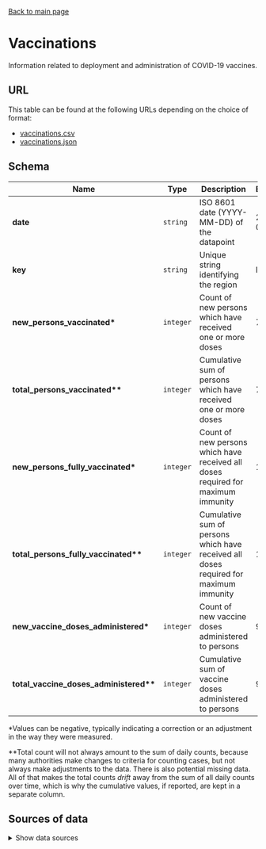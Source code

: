 [Back to main page](../README.md)

# Vaccinations
Information related to deployment and administration of COVID-19 vaccines.

## URL
This table can be found at the following URLs depending on the choice of format:
* [vaccinations.csv](https://storage.googleapis.com/covid19-open-data/v2/vaccinations.csv)
* [vaccinations.json](https://storage.googleapis.com/covid19-open-data/v2/vaccinations.json)

## Schema
| Name | Type | Description | Example |
| ---- | ---- | ----------- | ------- |
| **date** | `string` | ISO 8601 date (YYYY-MM-DD) of the datapoint | 2021-02-07 |
| **key** | `string` | Unique string identifying the region | ID |
| **new_persons_vaccinated\*** | `integer` | Count of new persons which have received one or more doses | 7222 |
| **total_persons_vaccinated\*\*** | `integer` | Cumulative sum of persons which have received one or more doses | 784318 |
| **new_persons_fully_vaccinated\*** | `integer` | Count of new persons which have received all doses required for maximum immunity | 1924 |
| **total_persons_fully_vaccinated\*\*** | `integer` | Cumulative sum of persons which have received all doses required for maximum immunity | 139131 |
| **new_vaccine_doses_administered\*** | `integer` | Count of new vaccine doses administered to persons | 9146 |
| **total_vaccine_doses_administered\*\*** | `integer` | Cumulative sum of vaccine doses administered to persons | 923449 |

\*Values can be negative, typically indicating a correction or an adjustment in the way they were
measured.

\*\*Total count will not always amount to the sum of daily counts, because many authorities make
changes to criteria for counting cases, but not always make adjustments to the data. There is also
potential missing data. All of that makes the total counts *drift* away from the sum of all daily
counts over time, which is why the cumulative values, if reported, are kept in a separate column.


## Sources of data

<details>
<summary>Show data sources</summary>


| Data | Source | License and Terms of Use |
| ---- | ------ | ------------------------ |
| Country-level data | [Our World in Data](https://ourworldindata.org) | [CC BY](https://ourworldindata.org/how-to-use-our-world-in-data#how-is-our-work-copyrighted) |
| United Kingdom  | [NHS](https://www.england.nhs.uk/statistics/statistical-work-areas/covid-19-vaccinations/) (via [FinMango][1]) | [OGL](http://www.nationalarchives.gov.uk/doc/open-government-licence/version/3/) |
| United States  | [CDC](https://covid.cdc.gov/covid-data-tracker/#vaccinations) | [Public Domain](https://www.cdc.gov/other/agencymaterials.html) |

</details>

[1]: https://finmango.org/covid
